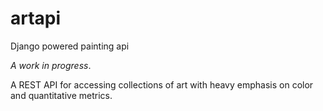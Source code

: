 artapi
======

Django powered painting api

_A work in progress_.


A REST API for accessing collections of art with heavy emphasis on color and quantitative metrics.
